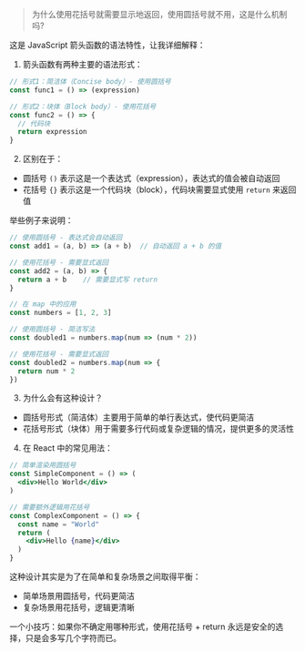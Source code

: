 >为什么使用花括号就需要显示地返回，使用圆括号就不用，这是什么机制吗?

这是 JavaScript 箭头函数的语法特性，让我详细解释：

1. 箭头函数有两种主要的语法形式：

```javascript
// 形式1：简洁体（Concise body）- 使用圆括号
const func1 = () => (expression)

// 形式2：块体（Block body）- 使用花括号
const func2 = () => {
  // 代码块
  return expression
}
```

2. 区别在于：
- 圆括号 `()` 表示这是一个表达式（expression），表达式的值会被自动返回
- 花括号 `{}` 表示这是一个代码块（block），代码块需要显式使用 `return` 来返回值

举些例子来说明：

```javascript
// 使用圆括号 - 表达式会自动返回
const add1 = (a, b) => (a + b)  // 自动返回 a + b 的值

// 使用花括号 - 需要显式返回
const add2 = (a, b) => {
  return a + b    // 需要显式写 return
}

// 在 map 中的应用
const numbers = [1, 2, 3]

// 使用圆括号 - 简洁写法
const doubled1 = numbers.map(num => (num * 2))

// 使用花括号 - 需要显式返回
const doubled2 = numbers.map(num => {
  return num * 2
})
```

3. 为什么会有这种设计？
- 圆括号形式（简洁体）主要用于简单的单行表达式，使代码更简洁
- 花括号形式（块体）用于需要多行代码或复杂逻辑的情况，提供更多的灵活性

4. 在 React 中的常见用法：

```jsx
// 简单渲染用圆括号
const SimpleComponent = () => (
  <div>Hello World</div>
)

// 需要额外逻辑用花括号
const ComplexComponent = () => {
  const name = "World"
  return (
    <div>Hello {name}</div>
  )
}
```

这种设计其实是为了在简单和复杂场景之间取得平衡：
- 简单场景用圆括号，代码更简洁
- 复杂场景用花括号，逻辑更清晰

一个小技巧：如果你不确定用哪种形式，使用花括号 + return 永远是安全的选择，只是会多写几个字符而已。